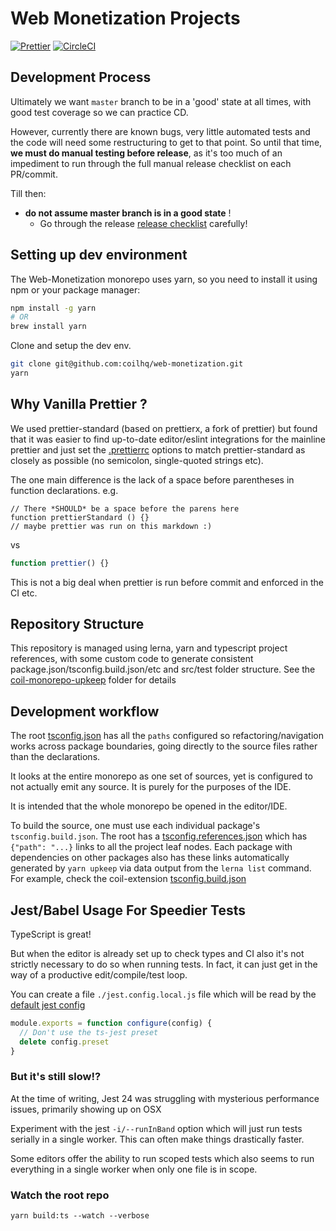 # Web Monetization Projects

[![Prettier](https://img.shields.io/badge/code_style-prettier-ff69b4.svg?style=flat-square)](https://prettier.io/)
[![CircleCI](https://circleci.com/gh/coilhq/web-monetization-projects.svg?style=svg)](https://circleci.com/gh/coilhq/web-monetization-projects)

## Development Process

Ultimately we want `master` branch to be in a 'good' state at all times, with good test
coverage so we can practice CD.

However, currently there are known bugs, very little automated tests and the code will
need some restructuring to get to that point. So until that time, **we must do manual
testing before release**, as it's too much of an impediment to run through the full
manual release checklist on each PR/commit.

Till then:

- **do not assume master branch is in a good state** !
  - Go through the release [release checklist](packages/coil-extension/docs/release-checklist.md) carefully! 

## Setting up dev environment

The Web-Monetization monorepo uses yarn, so you need to install it using npm or your package manager:

```sh
npm install -g yarn
# OR
brew install yarn
```

Clone and setup the dev env.

```sh
git clone git@github.com:coilhq/web-monetization.git
yarn
```

## Why Vanilla Prettier ?

We used prettier-standard (based on prettierx, a fork of prettier) but found that it
was easier to find up-to-date editor/eslint integrations for the mainline prettier
and just set the [.prettierrc](./.prettierrc) options to match prettier-standard as
closely as possible (no semicolon, single-quoted strings etc).

The one main difference is the lack of a space before parentheses in function declarations.
e.g.

```
// There *SHOULD* be a space before the parens here
function prettierStandard () {}
// maybe prettier was run on this markdown :)
```

vs

```typescript
function prettier() {}
```

This is not a big deal when prettier is run before commit and enforced in the CI etc.

## Repository Structure

This repository is managed using lerna, yarn and typescript project references, with some custom code to
generate consistent package.json/tsconfig.build.json/etc and src/test folder structure.
See the [coil-monorepo-upkeep](packages/coil-monorepo-upkeep) folder for details

## Development workflow

The root [tsconfig.json](tsconfig.json) has all the `paths` configured so refactoring/navigation
works across package boundaries, going directly to the source files rather than the declarations.

It looks at the entire monorepo as one set of sources, yet is configured to not actually emit any source.
It is purely for the purposes of the IDE.

It is intended that the whole monorepo be opened in the editor/IDE.

To build the source, one must use each individual package's `tsconfig.build.json`.
The root has a [tsconfig.references.json](tsconfig.references.json) which has `{"path": "...}`
links to all the project leaf nodes. Each package with dependencies on other packages also has these
links automatically generated by `yarn upkeep` via data output from the `lerna list` command.
For example, check the coil-extension [tsconfig.build.json](./packages/coil-extension/tsconfig.build.json)

## Jest/Babel Usage For Speedier Tests

TypeScript is great!

But when the editor is already set up to check types and CI also it's not
strictly necessary to do so when running tests. In fact, it can just get in the
way of a productive edit/compile/test loop.

You can create a file `./jest.config.local.js` file which will be read by the
[default jest config](./jest.config.js)

```javascript
module.exports = function configure(config) {
  // Don't use the ts-jest preset
  delete config.preset
}
```

### But it's still slow!?

At the time of writing, Jest 24 was struggling with mysterious
performance issues, primarily showing up on OSX

Experiment with the jest `-i/--runInBand` option which will just run tests
serially in a single worker. This can often make things drastically faster.

Some editors offer the ability to run scoped tests which also seems to
run everything in a single worker when only one file is in scope.

### Watch the root repo

```
yarn build:ts --watch --verbose

```
